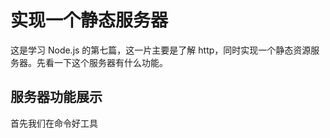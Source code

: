   # 实现一个静态服务器

  这是学习 Node.js 的第七篇，这一片主要是了解 http，同时实现一个静态资源服务器。先看一下这个服务器有什么功能。

  ## 服务器功能展示

  首先我们在命令好工具

